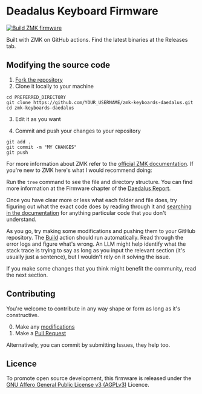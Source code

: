 # Deadalus Keyboard Firmware

[![Build ZMK firmware](https://github.com/Perseus333/zmk-keyboards-daedalus/actions/workflows/build.yml/badge.svg)](https://github.com/Perseus333/zmk-keyboards-daedalus/actions/workflows/build.yml)

Built with ZMK on GitHub actions. Find the latest binaries at the Releases tab.

## Modifying the source code

1. [Fork the repository](https://github.com/Perseus333/zmk-keyboards-daedalus/fork)
2. Clone it locally to your machine
```
cd PREFERRED_DIRECTORY
git clone https://github.com/YOUR_USERNAME/zmk-keyboards-daedalus.git
cd zmk-keyboards-daedalus
```

3. Edit it as you want

4. Commit and push your changes to your repository
```
git add .
git commit -m "MY CHANGES"
git push
```

For more information about ZMK refer to the [official ZMK documentation](https://zmk.dev/docs). If you're new to ZMK here's what I would recommend doing:

Run the `tree` command to see the file and directory structure. You can find more information at the Firmware chapter of the [Daedalus Report](https://github.com/Perseus333/daedalus-keyboard/blob/main/docs/report.pdf).

Once you have clear more or less what each folder and file does, try figuring out what the exact code does by reading through it and [searching in the documentation](https://zmk.dev/search) for anything particular code that you don't understand.

As you go, try making some modifications and pushing them to your GitHub repository. The [Build](.github/workflows/build.yml) action should run automatically. Read through the error logs and figure what's wrong. An LLM might help identify what the stack trace is trying to say as long as you input the relevant section (it's usually just a sentence), but I wouldn't rely on it solving the issue.

If you make some changes that you think might benefit the community, read the next section.

## Contributing

You're welcome to contribute in any way shape or form as long as it's constructive.

0. Make any [modifications](#modifying-the-source-code)
1. Make a [Pull Request](https://github.com/Perseus333/zmk-keyboards-daedalus/compare)

Alternatively, you can commit by submitting Issues, they help too.

## Licence

To promote open source development, this firmware is released under the [GNU Affero General Public License v3 (AGPLv3)](./LICENSE) Licence.